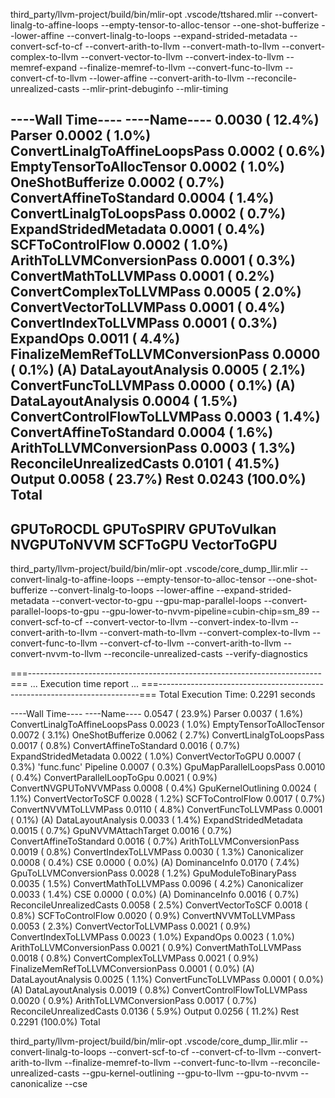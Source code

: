 third_party/llvm-project/build/bin/mlir-opt .vscode/ttshared.mlir  --convert-linalg-to-affine-loops --empty-tensor-to-alloc-tensor --one-shot-bufferize --lower-affine --convert-linalg-to-loops --expand-strided-metadata --convert-scf-to-cf --convert-arith-to-llvm --convert-math-to-llvm --convert-complex-to-llvm --convert-vector-to-llvm --convert-index-to-llvm --memref-expand --finalize-memref-to-llvm --convert-func-to-llvm --convert-cf-to-llvm --lower-affine --convert-arith-to-llvm --reconcile-unrealized-casts --mlir-print-debuginfo --mlir-timing


----Wall Time----  ----Name----
    0.0030 ( 12.4%)  Parser
    0.0002 (  1.0%)  ConvertLinalgToAffineLoopsPass
    0.0002 (  0.6%)  EmptyTensorToAllocTensor
    0.0002 (  1.0%)  OneShotBufferize
    0.0002 (  0.7%)  ConvertAffineToStandard
    0.0004 (  1.4%)  ConvertLinalgToLoopsPass
    0.0002 (  0.7%)  ExpandStridedMetadata
    0.0001 (  0.4%)  SCFToControlFlow
    0.0002 (  1.0%)  ArithToLLVMConversionPass
    0.0001 (  0.3%)  ConvertMathToLLVMPass
    0.0001 (  0.2%)  ConvertComplexToLLVMPass
    0.0005 (  2.0%)  ConvertVectorToLLVMPass
    0.0001 (  0.4%)  ConvertIndexToLLVMPass
    0.0001 (  0.3%)  ExpandOps
    0.0011 (  4.4%)  FinalizeMemRefToLLVMConversionPass
    0.0000 (  0.1%)    (A) DataLayoutAnalysis
    0.0005 (  2.1%)  ConvertFuncToLLVMPass
    0.0000 (  0.1%)    (A) DataLayoutAnalysis
    0.0004 (  1.5%)  ConvertControlFlowToLLVMPass
    0.0003 (  1.4%)  ConvertAffineToStandard
    0.0004 (  1.6%)  ArithToLLVMConversionPass
    0.0003 (  1.3%)  ReconcileUnrealizedCasts
    0.0101 ( 41.5%)  Output
    0.0058 ( 23.7%)  Rest
    0.0243 (100.0%)  Total
-----------------------------------------------------------------------------------------------


GPUToROCDL
GPUToSPIRV
GPUToVulkan
NVGPUToNVVM
SCFToGPU
VectorToGPU
-------


third_party/llvm-project/build/bin/mlir-opt   .vscode/core_dump_llir.mlir --convert-linalg-to-affine-loops --empty-tensor-to-alloc-tensor --one-shot-bufferize   --convert-linalg-to-loops --lower-affine --expand-strided-metadata   --convert-vector-to-gpu  --gpu-map-parallel-loops  --convert-parallel-loops-to-gpu  --gpu-lower-to-nvvm-pipeline=cubin-chip=sm_89    --convert-scf-to-cf     --convert-vector-to-llvm --convert-index-to-llvm --convert-arith-to-llvm --convert-math-to-llvm --convert-complex-to-llvm   --convert-func-to-llvm  --convert-cf-to-llvm  --convert-arith-to-llvm --convert-nvvm-to-llvm --reconcile-unrealized-casts  --verify-diagnostics

===-------------------------------------------------------------------------===
                         ... Execution time report ...
===-------------------------------------------------------------------------===
  Total Execution Time: 0.2291 seconds

  ----Wall Time----  ----Name----
    0.0547 ( 23.9%)  Parser
    0.0037 (  1.6%)  ConvertLinalgToAffineLoopsPass
    0.0023 (  1.0%)  EmptyTensorToAllocTensor
    0.0072 (  3.1%)  OneShotBufferize
    0.0062 (  2.7%)  ConvertLinalgToLoopsPass
    0.0017 (  0.8%)  ConvertAffineToStandard
    0.0016 (  0.7%)  ExpandStridedMetadata
    0.0022 (  1.0%)  ConvertVectorToGPU
    0.0007 (  0.3%)  'func.func' Pipeline
    0.0007 (  0.3%)    GpuMapParallelLoopsPass
    0.0010 (  0.4%)  ConvertParallelLoopToGpu
    0.0021 (  0.9%)  ConvertNVGPUToNVVMPass
    0.0008 (  0.4%)  GpuKernelOutlining
    0.0024 (  1.1%)  ConvertVectorToSCF
    0.0028 (  1.2%)  SCFToControlFlow
    0.0017 (  0.7%)  ConvertNVVMToLLVMPass
    0.0110 (  4.8%)  ConvertFuncToLLVMPass
    0.0001 (  0.1%)    (A) DataLayoutAnalysis
    0.0033 (  1.4%)  ExpandStridedMetadata
    0.0015 (  0.7%)  GpuNVVMAttachTarget
    0.0016 (  0.7%)  ConvertAffineToStandard
    0.0016 (  0.7%)  ArithToLLVMConversionPass
    0.0019 (  0.8%)  ConvertIndexToLLVMPass
    0.0030 (  1.3%)  Canonicalizer
    0.0008 (  0.4%)  CSE
    0.0000 (  0.0%)    (A) DominanceInfo
    0.0170 (  7.4%)  GpuToLLVMConversionPass
    0.0028 (  1.2%)  GpuModuleToBinaryPass
    0.0035 (  1.5%)  ConvertMathToLLVMPass
    0.0096 (  4.2%)  Canonicalizer
    0.0033 (  1.4%)  CSE
    0.0000 (  0.0%)    (A) DominanceInfo
    0.0016 (  0.7%)  ReconcileUnrealizedCasts
    0.0058 (  2.5%)  ConvertVectorToSCF
    0.0018 (  0.8%)  SCFToControlFlow
    0.0020 (  0.9%)  ConvertNVVMToLLVMPass
    0.0053 (  2.3%)  ConvertVectorToLLVMPass
    0.0021 (  0.9%)  ConvertIndexToLLVMPass
    0.0023 (  1.0%)  ExpandOps
    0.0023 (  1.0%)  ArithToLLVMConversionPass
    0.0021 (  0.9%)  ConvertMathToLLVMPass
    0.0018 (  0.8%)  ConvertComplexToLLVMPass
    0.0021 (  0.9%)  FinalizeMemRefToLLVMConversionPass
    0.0001 (  0.0%)    (A) DataLayoutAnalysis
    0.0025 (  1.1%)  ConvertFuncToLLVMPass
    0.0001 (  0.0%)    (A) DataLayoutAnalysis
    0.0019 (  0.8%)  ConvertControlFlowToLLVMPass
    0.0020 (  0.9%)  ArithToLLVMConversionPass
    0.0017 (  0.7%)  ReconcileUnrealizedCasts
    0.0136 (  5.9%)  Output
    0.0256 ( 11.2%)  Rest
    0.2291 (100.0%)  Total





third_party/llvm-project/build/bin/mlir-opt   .vscode/core_dump_llir.mlir --convert-linalg-to-loops --convert-scf-to-cf --convert-cf-to-llvm --convert-arith-to-llvm --finalize-memref-to-llvm --convert-func-to-llvm --reconcile-unrealized-casts   --gpu-kernel-outlining --gpu-to-llvm --gpu-to-nvvm --canonicalize --cse